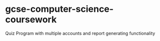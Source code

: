 # gcse-computer-science-coursework
Quiz Program with multiple accounts and report generating functionality
